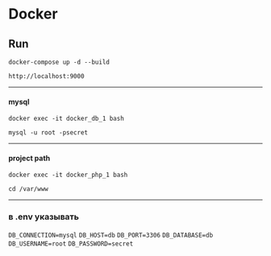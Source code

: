 # Docker

## Run

`docker-compose up -d --build`

`http://localhost:9000`

---

#### mysql
`docker exec -it docker_db_1 bash`

`mysql -u root -psecret`

---

#### project path

`docker exec -it docker_php_1 bash`

`cd /var/www`

---

### в .env указывать
`DB_CONNECTION=mysql`
`DB_HOST=db`
`DB_PORT=3306`
`DB_DATABASE=db`
`DB_USERNAME=root`
`DB_PASSWORD=secret`